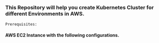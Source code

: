 
# <!---Kubernetes Cluster For Different Environments in AWS -->

### This Repository will help you create Kubernetes Cluster for different Environments in AWS. 

```
Prerequisites:
```
#### AWS EC2 Instance with the following configurations. 

